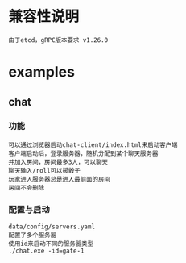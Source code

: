 # 兼容性说明
	由于etcd，gRPC版本要求 v1.26.0

# examples
## chat
### 功能
	可以通过浏览器启动chat-client/index.html来启动客户端
	客户端启动后，登录服务器，随机分配到某个聊天服务器
	并加入房间，房间最多3人，可以聊天
	聊天输入/roll可以掷骰子
	玩家进入服务器总是进入最前面的房间
	房间不会删除
### 配置与启动	
	data/config/servers.yaml
	配置了多个服务器
	使用id来启动不同的服务器类型
    ./chat.exe -id=gate-1


	
	